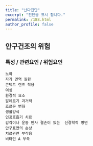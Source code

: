 ```yaml
---
title: "난다진단"
excerpt: "진단을 표시 합니다."
permalink: /188.html
author_profile: false
---
```

## 안구건조의 위험



### 특성 / 관련요인 / 위험요인

>   

    노화
    자가 면역 질환
    콘택트 렌즈 착용
    여성
    환경적 요소
    알레르기 과거력
    호르몬 변화
    생활양식
    인공호흡기 치료
    감각이나 운동 반사 결손이 있는  신경학적 병변
    안구표면의 손상
    치료관련 부작용
    비타민 A 부족
